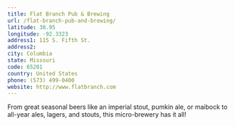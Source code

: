 ```yaml
---
title: Flat Branch Pub & Brewing
url: /flat-branch-pub-and-brewing/
latitude: 38.95
longitude: -92.3323
address1: 115 S. Fifth St.
address2: 
city: Columbia
state: Missouri
code: 65201
country: United States
phone: (573) 499-0400
website: http://www.flatbranch.com
---
```

From great seasonal beers like an imperial stout, pumkin ale, or maibock to all-year ales, lagers, and stouts, this micro-brewery has it all!
